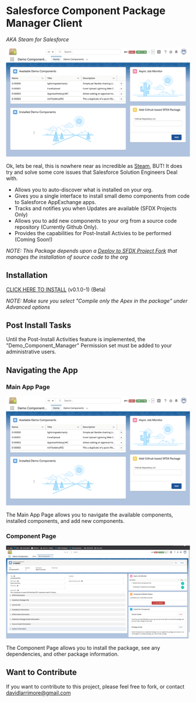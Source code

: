 # Salesforce Component Package Manager Client

*AKA Steam for Salesforce*

![Main App Screenshot](/readme-extras/mainappscreenshot.png)

Ok, lets be real, this is nowhere near as incredible as [Steam](https://store.steampowered.com/), BUT! It does try and solve some core issues that Salesforce Solution Engineers Deal with.

- Allows you to auto-discover what is installed on your org.
- Gives you a single interface to install small demo components from code to Salesforce AppExchange apps.
- Tracks and notifies you when Updates are available (SFDX Projects Only)
- Allows you to add new components to your org from a source code repository (Currently Github Only).
- Provides the capabilities for Post-Install Activies to be performed (Coming Soon!)

*NOTE: This Package depends upon a [Deploy to SFDX Project Fork](https://github.com/davidlarrimore/deploy-to-sfdx) that manages the installation of source code to the org*

## Installation

[CLICK HERE TO INSTALL](https://login.salesforce.com/packaging/installPackage.apexp?p0=04t4W0000038RQ2QAM) (v0.1.0-1) (Beta)

*NOTE: Make sure you select "Compile only the Apex in the package" under Advanced options*

## Post Install Tasks

Until the Post-Install Activities feature is implemented, the "Demo_Component_Manager" Permission set must be added to your administrative users.

## Navigating the App

### Main App Page

![Main App Screenshot](/readme-extras/mainappscreenshot.png)

The Main App Page allows you to navigate the available components, installed components, and add new components.

### Component Page

![Main App Screenshot](/readme-extras/componentpagescreenshot.png)

The Component Page allows you to install the package, see any dependencies, and other package information.

## Want to Contribute

If you want to contribute to this project, please feel free to fork, or contact [davidlarrimore@gmail.com](mailto:davidlarrimore@gmail.com)

